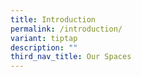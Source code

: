 ```yaml
---
title: Introduction
permalink: /introduction/
variant: tiptap
description: ""
third_nav_title: Our Spaces
---
```

